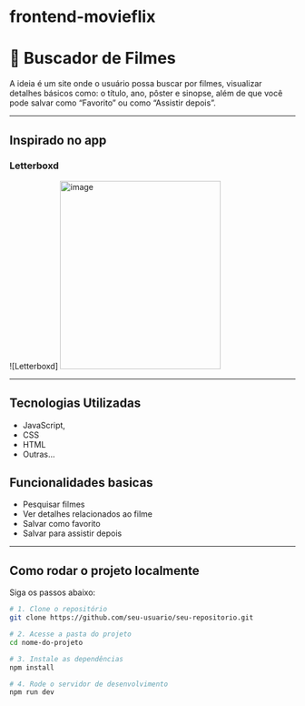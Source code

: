 # frontend-movieflix

# 📱 Buscador de Filmes

A ideia é um site onde o usuário possa buscar por filmes, visualizar detalhes básicos
como: o título, ano, pôster e sinopse, além de que você pode salvar como “Favorito” ou
como “Assistir depois”.



---

## Inspirado no app

### Letterboxd

![Letterboxd] <img width="283" height="331" alt="image" src="https://github.com/user-attachments/assets/13ee133e-70a1-4f75-b385-7530e565dca3" />


---

## Tecnologias Utilizadas

- JavaScript,
- CSS
- HTML
- Outras...

## Funcionalidades basicas

- Pesquisar filmes
- Ver detalhes relacionados ao filme
- Salvar como favorito
- Salvar para assistir depois
---

## Como rodar o projeto localmente

Siga os passos abaixo:

```bash
# 1. Clone o repositório
git clone https://github.com/seu-usuario/seu-repositorio.git

# 2. Acesse a pasta do projeto
cd nome-do-projeto

# 3. Instale as dependências
npm install

# 4. Rode o servidor de desenvolvimento
npm run dev


